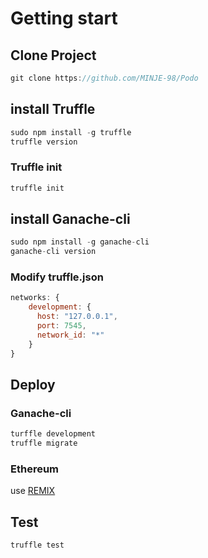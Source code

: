 # Getting start

## Clone Project

```jsx
git clone https://github.com/MINJE-98/Podo
```

## install Truffle

```jsx
sudo npm install -g truffle
truffle version
```

### Truffle init

```jsx
truffle init
```

## install Ganache-cli

```jsx
sudo npm install -g ganache-cli
ganache-cli version
```

### Modify truffle.json

```jsx
networks: {
    development: {
      host: "127.0.0.1",
      port: 7545,
      network_id: "*"
    }
}
```

## Deploy

### Ganache-cli

```jsx
turffle development
truffle migrate
```

### Ethereum

use [REMIX](https://remix.ethereum.org/)

## Test

```jsx
truffle test
```
